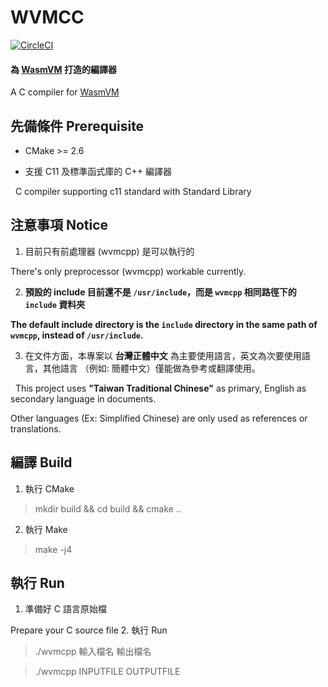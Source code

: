 # WVMCC

[![CircleCI](https://circleci.com/gh/LuisHsu/wvmcc/tree/master.svg?style=svg)](https://circleci.com/gh/LuisHsu/wvmcc/tree/master)

#### 為 [WasmVM](https://github.com/LuisHsu/WasmVM) 打造的編譯器

A C compiler for [WasmVM](https://github.com/LuisHsu/WasmVM)


## 先備條件 Prerequisite

* CMake >= 2.6

* 支援 C11 及標準函式庫的 C++ 編譯器
 
  C compiler supporting c11 standard with Standard Library

## 注意事項 Notice

1. 目前只有前處理器 (wvmcpp) 是可以執行的

  There's only preprocessor (wvmcpp) workable currently.
 

2. **預設的 include 目前還不是 `/usr/include`，而是 `wvmcpp` 相同路徑下的 `include` 資料夾**

**The default include directory is the `include` directory in the same path of `wvmcpp`, instead of `/usr/include`.**

3. 在文件方面，本專案以 **台灣正體中文** 為主要使用語言，英文為次要使用語言，其他語言 （例如: 簡體中文）僅能做為參考或翻譯使用。

  This project uses **"Taiwan Traditional Chinese"** as primary, English as secondary language in documents.
  
  Other languages (Ex: Simplified Chinese) are only used as references or translations.

## 編譯 Build

1. 執行 CMake

> mkdir build && cd build && cmake ..

2. 執行 Make

> make -j4
  
## 執行 Run

1. 準備好 C 語言原始檔

  Prepare your C source file
2. 執行 Run

> ./wvmcpp 輸入檔名 輸出檔名

> ./wvmcpp INPUTFILE OUTPUTFILE
